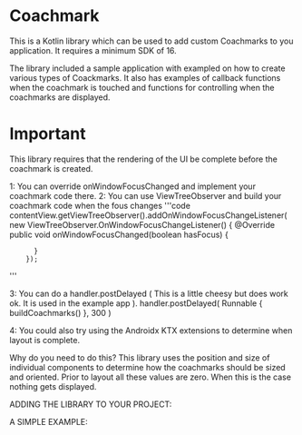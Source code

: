 # Coachmark
This is a Kotlin library which can be used to add custom Coachmarks to you application.
It requires a minimum SDK of 16.

The library included a sample application with exampled on how to create various types
of Coackmarks. It also has examples of callback functions when the coachmark is touched and
functions for controlling when the coachmarks are displayed.

# Important

This library requires that the rendering of the UI be complete before the coachmark is 
created. 

1: You can override onWindowFocusChanged and implement your coachmark code there.
2: You can use ViewTreeObserver and build your coachmark code when the fous changes
'''code
     contentView.getViewTreeObserver().addOnWindowFocusChangeListener(
        new ViewTreeObserver.OnWindowFocusChangeListener() {
          @Override public void onWindowFocusChanged(boolean hasFocus) {
           
          }
        });
'''
        
3: You can do a handler.postDelayed  ( This is a little cheesy but does work ok. It is used in the example app ). 
    handler.postDelayed( Runnable { buildCoachmarks() }, 300 )

4: You could also try using the Androidx KTX extensions to determine when layout is complete.

Why do you need to do this? 
This library uses the position and size of individual components to determine how the coachmarks should be 
sized and oriented. Prior to layout all these values are zero. When this is the case nothing gets displayed.

ADDING THE LIBRARY TO YOUR PROJECT:

A SIMPLE EXAMPLE:



